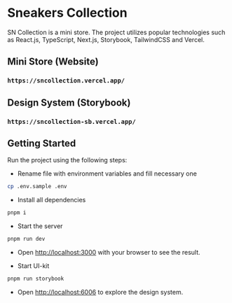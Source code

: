 # Sneakers Collection

SN Collection is a mini store. The project utilizes popular technologies such as React.js, TypeScript, Next.js, Storybook, TailwindCSS and Vercel.

## Mini Store (Website)

### `https://sncollection.vercel.app/`

## Design System (Storybook)

### `https://sncollection-sb.vercel.app/`

## Getting Started

Run the project using the following steps:

- Rename file with environment variables and fill necessary one

```sh
cp .env.sample .env
```

- Install all dependencies

```sh
pnpm i
```

- Start the server

```sh
pnpm run dev
```

- Open [http://localhost:3000](http://localhost:3000) with your browser to see the result.

- Start UI-kit

```sh
pnpm run storybook
```

- Open [http://localhost:6006](http://localhost:6006) to explore the design system.
